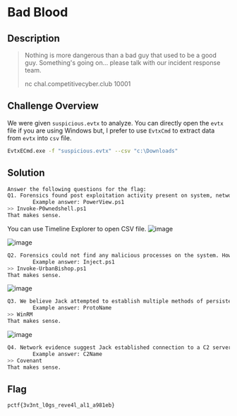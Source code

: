 # Bad Blood
## Description
> Nothing is more dangerous than a bad guy that used to be a good guy. Something's going on... please talk with our incident response team.
>
> nc chal.competitivecyber.club 10001

## Challenge Overview
We were given `suspicious.evtx` to analyze. You can directly open the `evtx` file if you are using Windows but, I prefer to use `EvtxCmd` to extract data from `evtx` into `csv` file. 

```bash
EvtxECmd.exe -f "suspicious.evtx" --csv "c:\Downloads"
```


## Solution
```bash
Answer the following questions for the flag:
Q1. Forensics found post exploitation activity present on system, network and security event logs. What post-exploitation script did the attacker run to conduct this activity?
        Example answer: PowerView.ps1
>> Invoke-P0wnedshell.ps1
That makes sense.
```
You can use Timeline Explorer to open CSV file.
![image](https://github.com/user-attachments/assets/ea8f287a-3772-4332-b1a6-392a13fb7123)

![image](https://github.com/user-attachments/assets/903463d9-6ec0-473d-8377-6d01e8615903)

```bash
Q2. Forensics could not find any malicious processes on the system. However, network traffic indicates a callback was still made from his system to a device outside the network. We believe jack used process injection to facilitate this. What script helped him accomplish this?
        Example answer: Inject.ps1
>> Invoke-UrbanBishop.ps1
That makes sense.
```
![image](https://github.com/user-attachments/assets/61a323d8-7e5f-422e-bb68-2412bcfd215c)

```bash
Q3. We believe Jack attempted to establish multiple methods of persistence. What windows protocol did Jack attempt to abuse to create persistence?
        Example answer: ProtoName
>> WinRM
That makes sense.
```
![image](https://github.com/user-attachments/assets/762ff967-73b9-4246-b527-16fff2303e8e)

```bash
Q4. Network evidence suggest Jack established connection to a C2 server. What C2 framework is jack using?
        Example answer: C2Name
>> Covenant
That makes sense.
```
## Flag
```
pctf{3v3nt_l0gs_reve4l_al1_a981eb}
```
